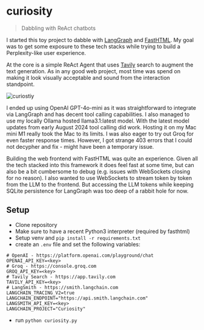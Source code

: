 # curiosity

> Dabbling with ReAct chatbots

I started this toy project to dabble with [LangGraph](https://langchain-ai.github.io/langgraph/) and [FastHTML](https://fastht.ml). My goal was to get some exposure to these tech stacks while trying to build a Perplexity-like user experience.

At the core is a simple ReAct Agent that uses [Tavily](https://tavily.com) search to augment the text generation. As in any good web project, most time was spend on making it look visually acceptable and sound from the interaction standpoint.

![curiostiy](https://github.com/user-attachments/assets/8584340d-0824-455f-b8db-2421489b3774)

I ended up using OpenAI GPT-4o-mini as it was straightforward to integrate via LangGraph and has decent tool calling capabilities. I also managed to use my locally Ollama hosted llama3.1:latest model. With the latest model updates from early August 2024 tool calling did work. Hosting it on my Mac mini M1 really took the Mac to its limits. I was also eager to try out Groq for even faster response times. However, I got strange 403 errors that I could not decypher and fix - might have been a temporary issue.

Building the web frontend with FastHTML was quite an experience. Given all the tech stacked into this framework it does feel fast at some time, but can also be a bit cumbersome to debug (e.g. issues with WebSockets closing for no reason). I also wanted to use WebSockets to stream token by token from the LLM to the frontend. But accessing the LLM tokens while keeping SQLite persistence for LangGraph was too deep of a rabbit hole for now.

## Setup
- Clone repository
- Make sure to have a recent Python3 interpreter (required by fasthtml)
- Setup venv and `pip install -r requirements.txt`
- create an `.env` file and set the following variables:
```
# OpenAI - https://platform.openai.com/playground/chat
OPENAI_API_KEY=<key>
# Groq - https://console.groq.com
GROQ_API_KEY=<key>
# Tavily Search - https://app.tavily.com
TAVILY_API_KEY=<key>
# LangSmith - https://smith.langchain.com
LANGCHAIN_TRACING_V2=true
LANGCHAIN_ENDPOINT="https://api.smith.langchain.com"
LANGSMITH_API_KEY=<key>
LANGCHAIN_PROJECT="Curiosity"
```
- run `python curiosity.py`

